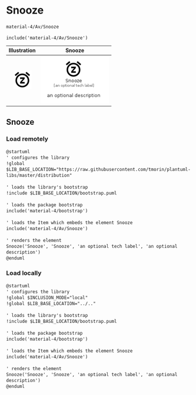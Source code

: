 # Snooze


```text
material-4/Av/Snooze
```

```text
include('material-4/Av/Snooze')
```



| Illustration | Snooze |
| :---: | :---: |
| ![illustration for Illustration](../../material-4/Av/Snooze.png) | ![illustration for Snooze](../../material-4/Av/Snooze.Local.png) |




## Snooze

### Load remotely
```plantuml
@startuml
' configures the library
!global $LIB_BASE_LOCATION="https://raw.githubusercontent.com/tmorin/plantuml-libs/master/distribution"

' loads the library's bootstrap
!include $LIB_BASE_LOCATION/bootstrap.puml

' loads the package bootstrap
include('material-4/bootstrap')

' loads the Item which embeds the element Snooze
include('material-4/Av/Snooze')

' renders the element
Snooze('Snooze', 'Snooze', 'an optional tech label', 'an optional description')
@enduml
```

### Load locally
```plantuml
@startuml
' configures the library
!global $INCLUSION_MODE="local"
!global $LIB_BASE_LOCATION="../.."

' loads the library's bootstrap
!include $LIB_BASE_LOCATION/bootstrap.puml

' loads the package bootstrap
include('material-4/bootstrap')

' loads the Item which embeds the element Snooze
include('material-4/Av/Snooze')

' renders the element
Snooze('Snooze', 'Snooze', 'an optional tech label', 'an optional description')
@enduml
```

